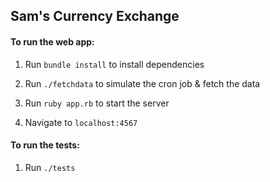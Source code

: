 ## Sam's Currency Exchange

#### To run the web app:  

1. Run `bundle install` to install dependencies

2. Run `./fetchdata` to simulate the cron job & fetch the data

3. Run `ruby app.rb` to start the server

4. Navigate to `localhost:4567`

#### To run the tests:  
1. Run `./tests`
